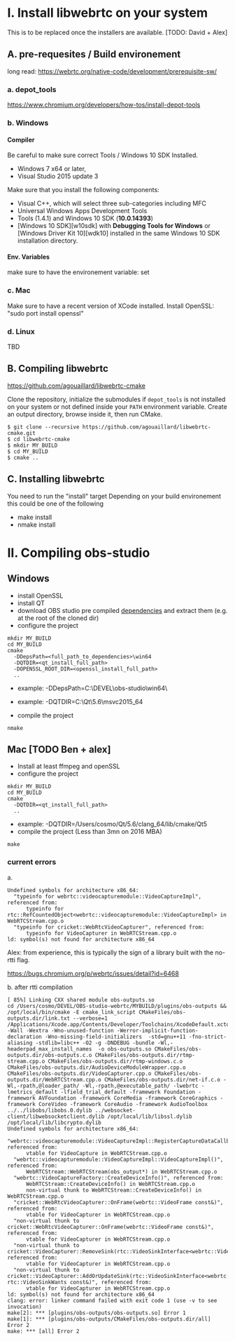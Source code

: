 # I. Install libwebrtc on your system

This is to be replaced once the installers are available. [TODO: David + Alex]

## A. pre-requesites / Build environement

long read: https://webrtc.org/native-code/development/prerequisite-sw/

### a. depot_tools

https://www.chromium.org/developers/how-tos/install-depot-tools

### b. Windows

#### Compiler

Be careful to make sure correct Tools / Windows 10 SDK Installed.

* Windows 7 x64 or later,
* Visual Studio 2015 update 3

Make sure that you install the following components:
  
* Visual C++, which will select three sub-categories including MFC
* Universal Windows Apps Development Tools
* Tools (1.4.1) and Windows 10 SDK (**10.0.14393**)
* [Windows 10 SDK][w10sdk] with **Debugging Tools for Windows** or
  [Windows Driver Kit 10][wdk10] installed in the same Windows 10 SDK
  installation directory.

#### Env. Variables

make sure to have the environement variable: set

### c. Mac

Make sure to have a recent version of XCode installed.
Install OpenSSL: "sudo port install openssl"


### d. Linux

TBD

## B. Compiling libwebrtc

https://github.com/agouaillard/libwebrtc-cmake

Clone the repository, initialize the submodules if `depot_tools` is not
installed on your system or not defined inside your `PATH` environment variable.
Create an output directory, browse inside it, then run CMake.

```
$ git clone --recursive https://github.com/agouaillard/libwebrtc-cmake.git
$ cd libwebrtc-cmake
$ mkdir MY_BUILD
$ cd MY_BUILD
$ cmake ..
```

## C. Installing libwebrtc

You need to run the "install" target
Depending on your build environement this could be one of the following
- make install
- nmake install

# II. Compiling obs-studio

## Windows

- install OpenSSL
- install QT
- download OBS studio pre compiled [dependencies](https://obsproject.com/downloads/dependencies2015.zip) and extract them (e.g. at the root of the cloned dir)
- configure the project

```
mkdir MY_BUILD
cd MY_BUILD
cmake
  -DDepsPath=<full_path_to_dependencies>\win64
  -DQTDIR=<qt_install_full_path>
  -DOPENSSL_ROOT_DIR=<openssl_install_full_path>
  ..
```

  - example: -DDepsPath=C:\DEVEL\obs-studio\win64\
  - example: -DQTDIR=C:\Qt\5.6\msvc2015_64

- compile the project
```
nmake
```

## Mac [TODO Ben + alex]

- Install at least ffmpeg and openSSL
- configure the project
```
mkdir MY_BUILD
cd MY_BUILD
cmake
  -DQTDIR=<qt_install_full_path>
  ..
```
  - example: -DQTDIR=/Users/cosmo/Qt/5.6/clang_64/lib/cmake/Qt5
- compile the project (Less than 3mn on 2016 MBA)
```
make
```

### current errors

a.

```
Undefined symbols for architecture x86_64:
  "typeinfo for webrtc::videocapturemodule::VideoCaptureImpl", referenced from:
      typeinfo for rtc::RefCountedObject<webrtc::videocapturemodule::VideoCaptureImpl> in WebRTCStream.cpp.o
  "typeinfo for cricket::WebRtcVideoCapturer", referenced from:
      typeinfo for VideoCapturer in WebRTCStream.cpp.o
ld: symbol(s) not found for architecture x86_64
```
Alex: from experience, this is typically the sign of a library built with the no-rtti flag.

https://bugs.chromium.org/p/webrtc/issues/detail?id=6468

b. after rtti compilation

```
[ 85%] Linking CXX shared module obs-outputs.so
cd /Users/cosmo/DEVEL/OBS-studio-webrtc/MYBUILD/plugins/obs-outputs && /opt/local/bin/cmake -E cmake_link_script CMakeFiles/obs-outputs.dir/link.txt --verbose=1
/Applications/Xcode.app/Contents/Developer/Toolchains/XcodeDefault.xctoolchain/usr/bin/c++  -Wall -Wextra -Wno-unused-function -Werror-implicit-function-declaration -Wno-missing-field-initializers  -std=gnu++11 -fno-strict-aliasing -stdlib=libc++ -O2 -g -DNDEBUG -bundle -Wl,-headerpad_max_install_names  -o obs-outputs.so CMakeFiles/obs-outputs.dir/obs-outputs.c.o CMakeFiles/obs-outputs.dir/rtmp-stream.cpp.o CMakeFiles/obs-outputs.dir/rtmp-windows.c.o CMakeFiles/obs-outputs.dir/AudioDeviceModuleWrapper.cpp.o CMakeFiles/obs-outputs.dir/VideoCapturer.cpp.o CMakeFiles/obs-outputs.dir/WebRTCStream.cpp.o CMakeFiles/obs-outputs.dir/net-if.c.o -Wl,-rpath,@loader_path/ -Wl,-rpath,@executable_path/ -lwebrtc -lmetrics_default -lfield_trial_default -framework Foundation -framework AVFoundation -framework CoreMedia -framework CoreGraphics -framework CoreVideo -framework CoreAudio -framework AudioToolbox ../../libobs/libobs.0.dylib ../websocket-client/libwebsocketclient.dylib /opt/local/lib/libssl.dylib /opt/local/lib/libcrypto.dylib 
Undefined symbols for architecture x86_64:
  "webrtc::videocapturemodule::VideoCaptureImpl::RegisterCaptureDataCallback(rtc::VideoSinkInterface<webrtc::VideoFrame>*)", referenced from:
      vtable for VideoCapture in WebRTCStream.cpp.o
  "webrtc::videocapturemodule::VideoCaptureImpl::VideoCaptureImpl()", referenced from:
      WebRTCStream::WebRTCStream(obs_output*) in WebRTCStream.cpp.o
  "webrtc::VideoCaptureFactory::CreateDeviceInfo()", referenced from:
      WebRTCStream::CreateDeviceInfo() in WebRTCStream.cpp.o
      non-virtual thunk to WebRTCStream::CreateDeviceInfo() in WebRTCStream.cpp.o
  "cricket::WebRtcVideoCapturer::OnFrame(webrtc::VideoFrame const&)", referenced from:
      vtable for VideoCapturer in WebRTCStream.cpp.o
  "non-virtual thunk to cricket::WebRtcVideoCapturer::OnFrame(webrtc::VideoFrame const&)", referenced from:
      vtable for VideoCapturer in WebRTCStream.cpp.o
  "non-virtual thunk to cricket::VideoCapturer::RemoveSink(rtc::VideoSinkInterface<webrtc::VideoFrame>*)", referenced from:
      vtable for VideoCapturer in WebRTCStream.cpp.o
  "non-virtual thunk to cricket::VideoCapturer::AddOrUpdateSink(rtc::VideoSinkInterface<webrtc::VideoFrame>*, rtc::VideoSinkWants const&)", referenced from:
      vtable for VideoCapturer in WebRTCStream.cpp.o
ld: symbol(s) not found for architecture x86_64
clang: error: linker command failed with exit code 1 (use -v to see invocation)
make[2]: *** [plugins/obs-outputs/obs-outputs.so] Error 1
make[1]: *** [plugins/obs-outputs/CMakeFiles/obs-outputs.dir/all] Error 2
make: *** [all] Error 2
```
